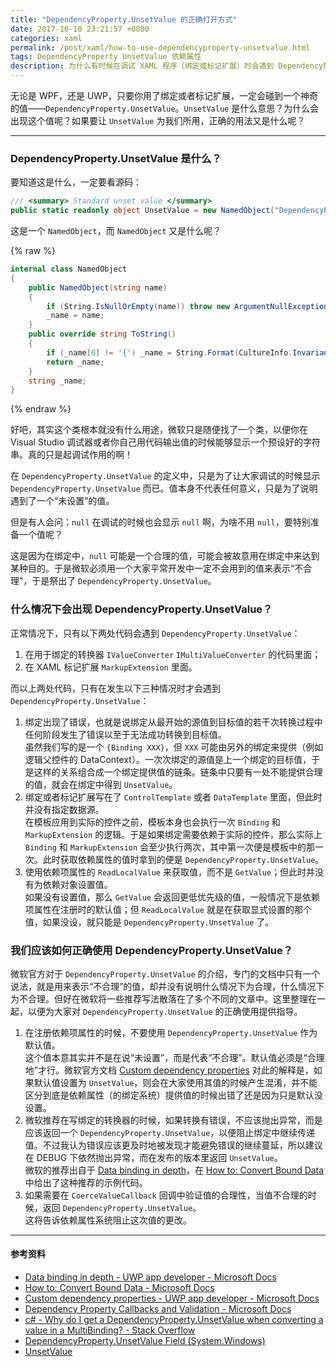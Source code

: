 ```yaml
---
title: "DependencyProperty.UnsetValue 的正确打开方式"
date: 2017-10-10 23:21:57 +0800
categories: xaml
permalink: /post/xaml/how-to-use-dependencyproperty-unsetvalue.html
tags: DependencyProperty UnsetValue 依赖属性
description: 为什么有时候在调试 XAML 程序（绑定或标记扩展）时会遇到 DependencyProperty.UnsetValue？DependencyProperty.UnsetValue 是什么？我们需要用 DependencyProperty.UnsetValue 吗？怎么用？
---
```


无论是 WPF，还是 UWP，只要你用了绑定或者标记扩展，一定会碰到一个神奇的值——`DependencyProperty.UnsetValue`。`UnsetValue` 是什么意思？为什么会出现这个值呢？如果要让 `UnsetValue` 为我们所用，正确的用法又是什么呢？

---

### DependencyProperty.UnsetValue 是什么？

要知道这是什么，一定要看源码：

```csharp
/// <summary> Standard unset value </summary>
public static readonly object UnsetValue = new NamedObject("DependencyProperty.UnsetValue");
```

这是一个 `NamedObject`，而 `NamedObject` 又是什么呢？

{% raw %}
```csharp
internal class NamedObject
{
    public NamedObject(string name)
    {
        if (String.IsNullOrEmpty(name)) throw new ArgumentNullException(name);
        _name = name;
    }
    public override string ToString()
    {
        if (_name[0] != '{') _name = String.Format(CultureInfo.InvariantCulture, "{{{0}}}", _name);
        return _name;
    }
    string _name;
}
```
{% endraw %}

好吧，其实这个类根本就没有什么用途，微软只是随便找了一个类，以便你在 Visual Studio 调试器或者你自己用代码输出值的时候能够显示一个预设好的字符串。真的只是起调试作用的啊！

在 `DependencyProperty.UnsetValue` 的定义中，只是为了让大家调试的时候显示 `DependencyProperty.UnsetValue` 而已。值本身不代表任何意义，只是为了说明遇到了一个“未设置”的值。

但是有人会问：`null` 在调试的时候也会显示 `null` 啊，为啥不用 `null`，要特别准备一个值呢？

这是因为在绑定中，`null` 可能是一个合理的值，可能会被故意用在绑定中来达到某种目的。于是微软必须用一个大家平常开发中一定不会用到的值来表示“不合理”，于是祭出了 `DependencyProperty.UnsetValue`。

### 什么情况下会出现 DependencyProperty.UnsetValue？

正常情况下，只有以下两处代码会遇到 `DependencyProperty.UnsetValue`：

1. 在用于绑定的转换器 `IValueConverter` `IMultiValueConverter` 的代码里面；
1. 在 XAML 标记扩展 `MarkupExtension` 里面。

而以上两处代码，只有在发生以下三种情况时才会遇到 `DependencyProperty.UnsetValue`：

1. 绑定出现了错误，也就是说绑定从最开始的源值到目标值的若干次转换过程中任何阶段发生了错误以至于无法成功转换到目标值。  
虽然我们写的是一个 `{Binding XXX}`，但 `XXX` 可能由另外的绑定来提供（例如逻辑父控件的 DataContext）。一次次绑定的源值是上一个绑定的目标值，于是这样的关系组合成一个绑定提供值的链条。链条中只要有一处不能提供合理的值，就会在绑定中得到 `UnsetValue`。
1. 绑定或者标记扩展写在了 `ControlTemplate` 或者 `DataTemplate` 里面，但此时并没有指定数据源。  
在模板应用到实际的控件之前，模板本身也会执行一次 `Binding` 和 `MarkupExtension` 的逻辑。于是如果绑定需要依赖于实际的控件，那么实际上 `Binding` 和 `MarkupExtension` 会至少执行两次，其中第一次便是模板中的那一次。此时获取依赖属性的值时拿到的便是 `DependencyProperty.UnsetValue`。
1. 使用依赖项属性的 `ReadLocalValue` 来获取值，而不是 `GetValue`；但此时并没有为依赖对象设置值。  
如果没有设置值，那么 `GetValue` 会返回更低优先级的值，一般情况下是依赖项属性在注册时的默认值；但 `ReadLocalValue` 就是在获取显式设置的那个值，如果没设，就只能是 `DependencyProperty.UnsetValue` 了。

### 我们应该如何正确使用 DependencyProperty.UnsetValue？

微软官方对于 `DependencyProperty.UnsetValue` 的介绍，专门的文档中只有一个说法，就是用来表示“不合理”的值，却并没有说明什么情况下为合理，什么情况下为不合理。但好在微软将一些推荐写法散落在了多个不同的文章中。这里整理在一起，以便为大家对 `DependencyProperty.UnsetValue` 的正确使用提供指导。

1. 在注册依赖项属性的时候，不要使用 `DependencyProperty.UnsetValue` 作为默认值。  
这个值本意其实并不是在说“未设置”，而是代表“不合理”。默认值必须是“合理地”才行。微软官方文档 [Custom dependency properties](https://docs.microsoft.com/en-us/windows/uwp/xaml-platform/custom-dependency-properties) 对此的解释是，如果默认值设置为 `UnsetValue`，则会在大家使用其值的时候产生混淆，并不能区分到底是依赖属性（的绑定系统）提供值的时候出错了还是因为只是默认没设置。
1. 微软推荐在写绑定的转换器的时候，如果转换有错误，不应该抛出异常，而是应该返回一个 `DependencyProperty.UnsetValue`，以便阻止绑定中继续传递值。不过我认为错误应该更及时地被发现才能避免错误的继续蔓延，所以建议在 DEBUG 下依然抛出异常，而在发布的版本里返回 `UnsetValue`。  
微软的推荐出自于 [Data binding in depth](https://docs.microsoft.com/en-us/windows/uwp/data-binding/data-binding-in-depth)，在 [How to: Convert Bound Data](https://docs.microsoft.com/en-us/dotnet/framework/wpf/data/how-to-convert-bound-data) 中给出了这种推荐的示例代码。
1. 如果需要在 `CoerceValueCallback` 回调中验证值的合理性，当值不合理的时候，返回 `DependencyProperty.UnsetValue`。  
这将告诉依赖属性系统阻止这次值的更改。

---

#### 参考资料
- [Data binding in depth - UWP app developer - Microsoft Docs](https://docs.microsoft.com/en-us/windows/uwp/data-binding/data-binding-in-depth)
- [How to: Convert Bound Data - Microsoft Docs](https://docs.microsoft.com/en-us/dotnet/framework/wpf/data/how-to-convert-bound-data)
- [Custom dependency properties - UWP app developer - Microsoft Docs](https://docs.microsoft.com/en-us/windows/uwp/xaml-platform/custom-dependency-properties)
- [Dependency Property Callbacks and Validation - Microsoft Docs](https://docs.microsoft.com/en-us/dotnet/framework/wpf/advanced/dependency-property-callbacks-and-validation)
- [c# - Why do I get a DependencyProperty.UnsetValue when converting a value in a MultiBinding? - Stack Overflow](https://stackoverflow.com/questions/2811405/why-do-i-get-a-dependencyproperty-unsetvalue-when-converting-a-value-in-a-multib)
- [DependencyProperty.UnsetValue Field (System.Windows)](https://msdn.microsoft.com/en-us/library/system.windows.dependencyproperty.unsetvalue(v=vs.110).aspx)
- [UnsetValue](http://referencesource.microsoft.com/#WindowsBase/Base/System/Windows/DependencyProperty.cs,ee7f3b3d5828e7ab)
